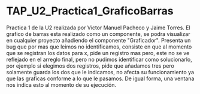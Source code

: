 # TAP_U2_Practica1_GraficoBarras
Practica 1 de la U2 realizada por Victor Manuel Pacheco y Jaime Torres.
El grafico de barras esta realizado como un componente, se podra visualizar en cualquier proyecto añadiendo el componente "Graficador".
Presenta un bug que por mas que leimos no identificamos, consiste en que al momento que se registran los datos para x, pide un registro mas pero,
este no se ve reflejado en el arreglo final, pero no pudimos identificar como solucionarlo, por ejemplo si elegimos dos registros, pide que añadamos tres pero solamente guarda los
dos que le indicamos, no afecta su funcionamiento ya que las graficas conforme a lo que le pasamos.
De igual forma, una ventana nos indica esto al momento de su ejecución.
